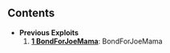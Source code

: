 ## Contents

* **Previous Exploits**
  1. [**1 BondForJoeMama**](docs/livepeer.md): BondForJoeMama




